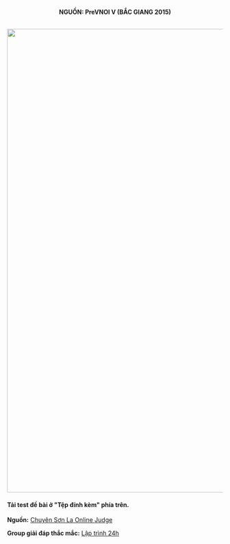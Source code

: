 **<center>NGUỒN: PreVNOI Ⅴ (BẮC GIANG 2015)</center>**
<br>

<img src="/images/problems/1106/board.svg" width=1080px>

#### Tải test đề bài ở "Tệp đính kèm" phía trên.
**Nguồn:** [Chuyên Sơn La Online Judge](http://csloj.ddns.net/)

**Group giải đáp thắc mắc:** [Lập trình 24h](https://www.facebook.com/groups/1386904321519984)